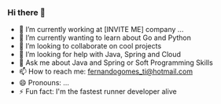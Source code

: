 ### Hi there 👋

- 🔭 I’m currently working at [INVITE ME] company ...
- 🌱 I’m currently wanting to learn about Go and Python
- 👯 I’m looking to collaborate on cool projects
- 🤔 I’m looking for help with Java, Spring and Cloud
- 💬 Ask me about Java and Spring or Soft Programming Skills
- 📫 How to reach me: fernandogomes_ti@hotmail.com
- 😄 Pronouns: ...
- ⚡ Fun fact: I'm the fastest runner developer alive

<!--
**fhgomes/fhgomes** is a ✨ _special_ ✨ repository because its `README.md` (this file) appears on your GitHub profile.

Here are some ideas to get you started:

- 🔭 I’m currently working on ...
- 🌱 I’m currently learning ...
- 👯 I’m looking to collaborate on ...
- 🤔 I’m looking for help with ...
- 💬 Ask me about ...
- 📫 How to reach me: ...
- 😄 Pronouns: ...
- ⚡ Fun fact: ...
-->
